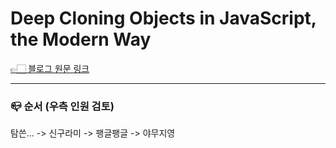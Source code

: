 # Deep Cloning Objects in JavaScript, the Modern Way

[👉🏻 블로그 원문 링크](https://www.builder.io/blog/structured-clone)

---

### 📪 순서 (우측 인원 검토)

탐쓴... -> 신구라미 -> 팽글팽글 -> 야무지영
